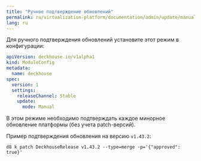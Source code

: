 ```yaml
---
title: "Ручное подтверждение обновлений"
permalink: ru/virtualization-platform/documentation/admin/update/manual-update-mode.html
lang: ru
---
```


Для ручного подтверждения обновлений установите этот режим в конфигурации:

```yaml
apiVersion: deckhouse.io/v1alpha1
kind: ModuleConfig
metadata:
  name: deckhouse
spec:
  version: 1
  settings:
    releaseChannel: Stable
    update:
      mode: Manual
```

В этом режиме необходимо подтверждать каждое минорное обновление платформы (без учета patch-версий).

Пример подтверждения обновления на версию `v1.43.2`:

```shell
d8 k patch DeckhouseRelease v1.43.2 --type=merge -p='{"approved": true}'
```
